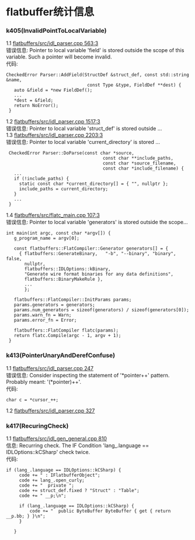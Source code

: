 flatbuffer统计信息
=======================
### k405(InvalidPointToLocalVariable)
1.1 [flatbuffers/src/idl_parser.cpp 563:3 ](flatbuffers/src/idl_parser.cpp#L563)<br>
错误信息: Pointer to local variable 'field' is stored outside the scope of this variable. Such a pointer will become invalid.<br>
代码:
```
CheckedError Parser::AddField(StructDef &struct_def, const std::string &name,
                               const Type &type, FieldDef **dest) {
   auto &field = *new FieldDef();
   ...
   *dest = &field;
   return NoError();
 }
```
1.2 [flatbuffers/src/idl_parser.cpp 1517:3 ](flatbuffers/src/idl_parser.cpp#L1517) <br>
错误信息: Pointer to local variable 'struct_def' is stored outside ...<br>
1.3 [flatbuffers/src/idl_parser.cpp 2203:3 ](flatbuffers/src/idl_parser.cpp#L2203)<br>
错误信息: Pointer to local variable 'current_directory' is stored ...<br>
```
 CheckedError Parser::DoParse(const char *source,
                                     const char **include_paths,
                                     const char *source_filename,
                                     const char *include_filename) {
   ...
   if (!include_paths) {
     static const char *current_directory[] = { "", nullptr };
     include_paths = current_directory;
   }
   ...
 }
 ```
1.4 [flatbuffers/src/flatc_main.cpp 107:3](flatbuffers/src/flatc_main.cpp#L107)<br>
错误信息: Pointer to local variable 'generators' is stored outside the scope...<br>
```
int main(int argc, const char *argv[]) {
   g_program_name = argv[0];

   const flatbuffers::FlatCompiler::Generator generators[] = {
     { flatbuffers::GenerateBinary,   "-b", "--binary", "binary", false,
       nullptr,
       flatbuffers::IDLOptions::kBinary,
       "Generate wire format binaries for any data definitions",
       flatbuffers::BinaryMakeRule },
       ...
       };

   flatbuffers::FlatCompiler::InitParams params;
   params.generators = generators;
   params.num_generators = sizeof(generators) / sizeof(generators[0]);
   params.warn_fn = Warn;
   params.error_fn = Error;

   flatbuffers::FlatCompiler flatc(params);
   return flatc.Compile(argc - 1, argv + 1);
 }
```
### k413(PointerUnaryAndDerefConfuse)
1.1 [flatbuffers/src/idl_parser.cpp 247](flatbuffers/src/idl_parser.cpp#L247) <br>
错误信息: Consider inspecting the statement of '*pointer++' pattern. Probably meant: '(*pointer)++'.<br>
代码:
```
char c = *cursor_++;
```
1.2 [flatbuffers/src/idl_parser.cpp 327](flatbuffers/src/idl_parser.cpp#L327) <br>
### k417(RecuringCheck)
1.1 [flatbuffers/src/idl_gen_general.cpp 810](flatbuffers/src/idl_gen_general.cpp#L810)<br>
信息: Recurring check. The IF Condition 'lang\_.language == IDLOptions::kCSharp' check twice.<br>
代码:
```
if (lang_.language == IDLOptions::kCSharp) {
     code += " : IFlatbufferObject";
     code += lang_.open_curly;
     code += "  private ";
     code += struct_def.fixed ? "Struct" : "Table";
     code += " __p;\n";

     if (lang_.language == IDLOptions::kCSharp) {
         code += "  public ByteBuffer ByteBuffer { get { return __p.bb; } }\n";
     }

   }
```
